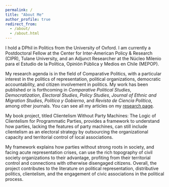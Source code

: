 ```yaml
---
permalink: /
title: "About Me"
author_profile: true
redirect_from: 
  - /about/
  - /about.html
---
```


I hold a DPhil in Politics from the University of Oxford. I am currently a Postdoctoral Fellow at the Center for Inter-American Policy & Research (CIPR), Tulane University, and an Adjunct Researcher at the Núcleo Milenio para el Estudio de la Política, Opinión Pública y Medios en Chile (MEPOP).

My research agenda is in the field of Comparative Politics, with a particular interest in the politics of representation, political organizations, democratic accountability, and citizen involvement in politics. My work has been published or is forthcoming in *Comparative Political Studies*, *Democratization*, *Electoral Studies*, *Policy Studies*, *Journal of Ethnic and Migration Studies*, *Política y Gobierno*, and *Revista de Ciencia Política*, among other journals. You can see all my articles on my [research page](https://gontrerasa.github.io/publications/).

My book project, titled Clientelism Without Party Machines: The Logic of Clientelism for Programmatic Parties, provides a framework to understand how parties, lacking the features of party machines, can still include clientelism as an electoral strategy by outsourcing the organizational capacity and territorial control of local associations.

My framework explains how parties without strong roots in society, and facing acute representation crises, can use the rich topography of civil society organizations to their advantage, profiting from their territorial control and connections with otherwise disengaged citizens. Overall, the project contributes to the literature on political representation, distributive politics, clientelism, and the engagement of civic associations in the political process.

